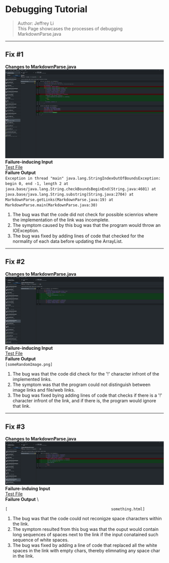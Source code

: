 # Debugging Tutorial
> Author: Jeffrey Li \
This Page showcases the processes of debugging MarkdownParse.java
___
## Fix #1
**Changes to MarkdownParse.java**
![](/LabReport2/bugfix1.png)
**Failure-inducing Input** \
[Test File](/LabReport2/testfiles/test-file2.md) \
**Failure Output** \
`Exception in thread "main" java.lang.StringIndexOutOfBoundsException: begin 0, end -1, length 2
        at java.base/java.lang.String.checkBoundsBeginEnd(String.java:4601)
        at java.base/java.lang.String.substring(String.java:2704)
        at MarkdownParse.getLinks(MarkdownParse.java:19)
        at MarkdownParse.main(MarkdownParse.java:30)`
1. The bug was that the code did not check for possible scienrios where the implementation of the link was incomplete.
2. The symptom caused by this bug was that the program would throw an IOException.
3. The bug was fixed by adding lines of code that checked for the normality of each data before updating the ArrayList. 
___
## Fix #2
**Changes to MarkdownParse.java**
![](/LabReport2/bugfix2.png)
**Failure-inducing Input** \
[Test File](/LabReport2/testfiles/test-file3.md) \
**Failure Output** \
`[someRandomImage.png]`
1. The bug was that the code did check for the '!' character infront of the implemented links.
2. The symptom was that the program could not distinguish between image links and file/web links.
3. The bug was fixed bying adding lines of code that checks if there is a '!' character infront of the link, and if there is, the program would ignore that link.
___
## Fix #3
**Changes to MarkdownParse.java**
![](/LabReport2/bugfix3.png)
**Failure-induing Input** \
[Test File](/LabReport2//testfiles/test-file4.md) \
**Failure Output** \
```
[                                              something.html]
```
1. The bug was that the code could not reconigze space characters within the link.
2. The symptom resulted from this bug was that the ouput would contain long sequences of spaces next to the link if the input conatained such sequence of white spaces.
3. The bug was fixed by adding a line of code that replaced all the white spaces in the link with empty chars, thereby elimnating any space char in the link.